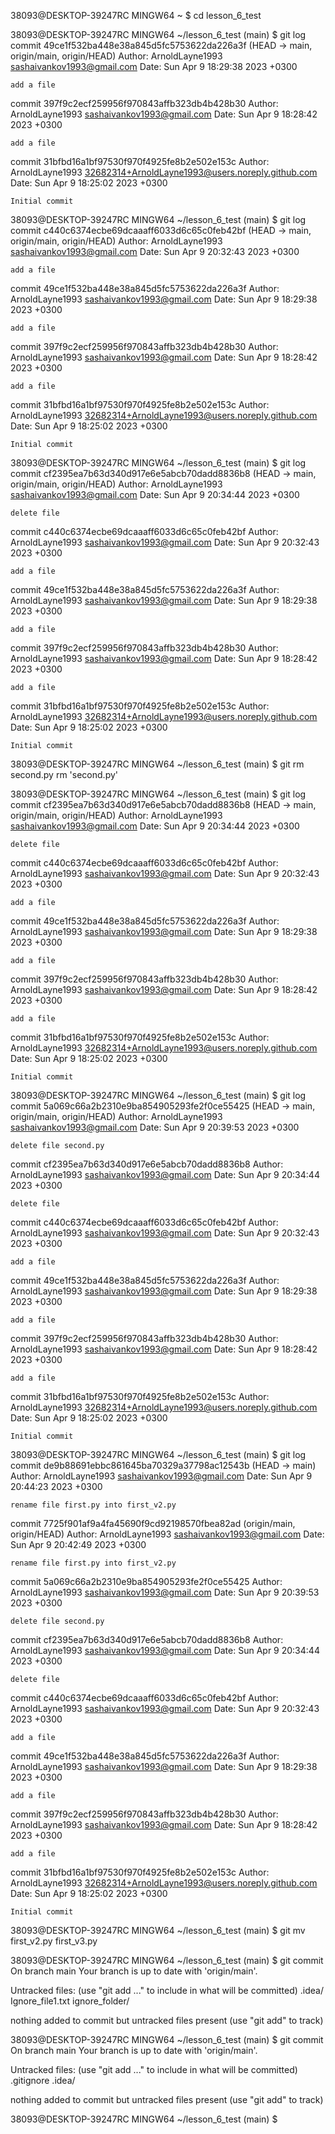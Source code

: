 
38093@DESKTOP-39247RC MINGW64 ~
$ cd lesson_6_test

38093@DESKTOP-39247RC MINGW64 ~/lesson_6_test (main)
$ git log
commit 49ce1f532ba448e38a845d5fc5753622da226a3f (HEAD -> main, origin/main, origin/HEAD)
Author: ArnoldLayne1993 <sashaivankov1993@gmail.com>
Date:   Sun Apr 9 18:29:38 2023 +0300

    add a file

commit 397f9c2ecf259956f970843affb323db4b428b30
Author: ArnoldLayne1993 <sashaivankov1993@gmail.com>
Date:   Sun Apr 9 18:28:42 2023 +0300

    add a file

commit 31bfbd16a1bf97530f970f4925fe8b2e502e153c
Author: ArnoldLayne1993 <32682314+ArnoldLayne1993@users.noreply.github.com>
Date:   Sun Apr 9 18:25:02 2023 +0300

    Initial commit

38093@DESKTOP-39247RC MINGW64 ~/lesson_6_test (main)
$ git log
commit c440c6374ecbe69dcaaaff6033d6c65c0feb42bf (HEAD -> main, origin/main, origin/HEAD)
Author: ArnoldLayne1993 <sashaivankov1993@gmail.com>
Date:   Sun Apr 9 20:32:43 2023 +0300

    add a file

commit 49ce1f532ba448e38a845d5fc5753622da226a3f
Author: ArnoldLayne1993 <sashaivankov1993@gmail.com>
Date:   Sun Apr 9 18:29:38 2023 +0300

    add a file

commit 397f9c2ecf259956f970843affb323db4b428b30
Author: ArnoldLayne1993 <sashaivankov1993@gmail.com>
Date:   Sun Apr 9 18:28:42 2023 +0300

    add a file

commit 31bfbd16a1bf97530f970f4925fe8b2e502e153c
Author: ArnoldLayne1993 <32682314+ArnoldLayne1993@users.noreply.github.com>
Date:   Sun Apr 9 18:25:02 2023 +0300

    Initial commit

38093@DESKTOP-39247RC MINGW64 ~/lesson_6_test (main)
$ git log
commit cf2395ea7b63d340d917e6e5abcb70dadd8836b8 (HEAD -> main, origin/main, origin/HEAD)
Author: ArnoldLayne1993 <sashaivankov1993@gmail.com>
Date:   Sun Apr 9 20:34:44 2023 +0300

    delete file

commit c440c6374ecbe69dcaaaff6033d6c65c0feb42bf
Author: ArnoldLayne1993 <sashaivankov1993@gmail.com>
Date:   Sun Apr 9 20:32:43 2023 +0300

    add a file

commit 49ce1f532ba448e38a845d5fc5753622da226a3f
Author: ArnoldLayne1993 <sashaivankov1993@gmail.com>
Date:   Sun Apr 9 18:29:38 2023 +0300

    add a file

commit 397f9c2ecf259956f970843affb323db4b428b30
Author: ArnoldLayne1993 <sashaivankov1993@gmail.com>
Date:   Sun Apr 9 18:28:42 2023 +0300

    add a file

commit 31bfbd16a1bf97530f970f4925fe8b2e502e153c
Author: ArnoldLayne1993 <32682314+ArnoldLayne1993@users.noreply.github.com>
Date:   Sun Apr 9 18:25:02 2023 +0300

    Initial commit

38093@DESKTOP-39247RC MINGW64 ~/lesson_6_test (main)
$ git rm second.py
rm 'second.py'

38093@DESKTOP-39247RC MINGW64 ~/lesson_6_test (main)
$ git log
commit cf2395ea7b63d340d917e6e5abcb70dadd8836b8 (HEAD -> main, origin/main, origin/HEAD)
Author: ArnoldLayne1993 <sashaivankov1993@gmail.com>
Date:   Sun Apr 9 20:34:44 2023 +0300

    delete file

commit c440c6374ecbe69dcaaaff6033d6c65c0feb42bf
Author: ArnoldLayne1993 <sashaivankov1993@gmail.com>
Date:   Sun Apr 9 20:32:43 2023 +0300

    add a file

commit 49ce1f532ba448e38a845d5fc5753622da226a3f
Author: ArnoldLayne1993 <sashaivankov1993@gmail.com>
Date:   Sun Apr 9 18:29:38 2023 +0300

    add a file

commit 397f9c2ecf259956f970843affb323db4b428b30
Author: ArnoldLayne1993 <sashaivankov1993@gmail.com>
Date:   Sun Apr 9 18:28:42 2023 +0300

    add a file

commit 31bfbd16a1bf97530f970f4925fe8b2e502e153c
Author: ArnoldLayne1993 <32682314+ArnoldLayne1993@users.noreply.github.com>
Date:   Sun Apr 9 18:25:02 2023 +0300

    Initial commit

38093@DESKTOP-39247RC MINGW64 ~/lesson_6_test (main)
$ git log
commit 5a069c66a2b2310e9ba854905293fe2f0ce55425 (HEAD -> main, origin/main, origin/HEAD)
Author: ArnoldLayne1993 <sashaivankov1993@gmail.com>
Date:   Sun Apr 9 20:39:53 2023 +0300

    delete file second.py

commit cf2395ea7b63d340d917e6e5abcb70dadd8836b8
Author: ArnoldLayne1993 <sashaivankov1993@gmail.com>
Date:   Sun Apr 9 20:34:44 2023 +0300

    delete file

commit c440c6374ecbe69dcaaaff6033d6c65c0feb42bf
Author: ArnoldLayne1993 <sashaivankov1993@gmail.com>
Date:   Sun Apr 9 20:32:43 2023 +0300

    add a file

commit 49ce1f532ba448e38a845d5fc5753622da226a3f
Author: ArnoldLayne1993 <sashaivankov1993@gmail.com>
Date:   Sun Apr 9 18:29:38 2023 +0300

    add a file

commit 397f9c2ecf259956f970843affb323db4b428b30
Author: ArnoldLayne1993 <sashaivankov1993@gmail.com>
Date:   Sun Apr 9 18:28:42 2023 +0300

    add a file

commit 31bfbd16a1bf97530f970f4925fe8b2e502e153c
Author: ArnoldLayne1993 <32682314+ArnoldLayne1993@users.noreply.github.com>
Date:   Sun Apr 9 18:25:02 2023 +0300

    Initial commit

38093@DESKTOP-39247RC MINGW64 ~/lesson_6_test (main)
$ git log
commit de9b88691ebbc861645ba70329a37798ac12543b (HEAD -> main)
Author: ArnoldLayne1993 <sashaivankov1993@gmail.com>
Date:   Sun Apr 9 20:44:23 2023 +0300

    rename file first.py into first_v2.py

commit 7725f901af9a4fa45690f9cd92198570fbea82ad (origin/main, origin/HEAD)
Author: ArnoldLayne1993 <sashaivankov1993@gmail.com>
Date:   Sun Apr 9 20:42:49 2023 +0300

    rename file first.py into first_v2.py

commit 5a069c66a2b2310e9ba854905293fe2f0ce55425
Author: ArnoldLayne1993 <sashaivankov1993@gmail.com>
Date:   Sun Apr 9 20:39:53 2023 +0300

    delete file second.py

commit cf2395ea7b63d340d917e6e5abcb70dadd8836b8
Author: ArnoldLayne1993 <sashaivankov1993@gmail.com>
Date:   Sun Apr 9 20:34:44 2023 +0300

    delete file

commit c440c6374ecbe69dcaaaff6033d6c65c0feb42bf
Author: ArnoldLayne1993 <sashaivankov1993@gmail.com>
Date:   Sun Apr 9 20:32:43 2023 +0300

    add a file

commit 49ce1f532ba448e38a845d5fc5753622da226a3f
Author: ArnoldLayne1993 <sashaivankov1993@gmail.com>
Date:   Sun Apr 9 18:29:38 2023 +0300

    add a file

commit 397f9c2ecf259956f970843affb323db4b428b30
Author: ArnoldLayne1993 <sashaivankov1993@gmail.com>
Date:   Sun Apr 9 18:28:42 2023 +0300

    add a file

commit 31bfbd16a1bf97530f970f4925fe8b2e502e153c
Author: ArnoldLayne1993 <32682314+ArnoldLayne1993@users.noreply.github.com>
Date:   Sun Apr 9 18:25:02 2023 +0300

    Initial commit

38093@DESKTOP-39247RC MINGW64 ~/lesson_6_test (main)
$ git mv first_v2.py first_v3.py

38093@DESKTOP-39247RC MINGW64 ~/lesson_6_test (main)
$ git commit
On branch main
Your branch is up to date with 'origin/main'.

Untracked files:
  (use "git add <file>..." to include in what will be committed)
        .idea/
        Ignore_file1.txt
        ignore_folder/

nothing added to commit but untracked files present (use "git add" to track)

38093@DESKTOP-39247RC MINGW64 ~/lesson_6_test (main)
$ git commit
On branch main
Your branch is up to date with 'origin/main'.

Untracked files:
  (use "git add <file>..." to include in what will be committed)
        .gitignore
        .idea/

nothing added to commit but untracked files present (use "git add" to track)

38093@DESKTOP-39247RC MINGW64 ~/lesson_6_test (main)
$
